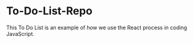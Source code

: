 # To-Do-List-Repo
This To Do List is an example of how we use the React process in coding JavaScript.
